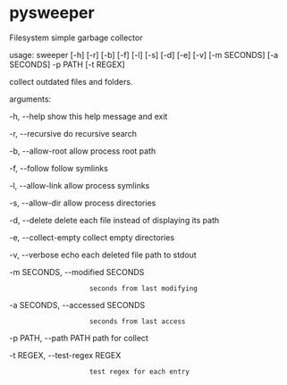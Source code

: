 # pysweeper
Filesystem simple garbage collector

usage: sweeper [-h] [-r] [-b] [-f] [-l] [-s] [-d] [-e] [-v] [-m SECONDS]
               [-a SECONDS] -p PATH [-t REGEX]

collect outdated files and folders.

arguments:

  -h, --help            show this help message and exit
  
  -r, --recursive       do recursive search
  
  -b, --allow-root      allow process root path
  
  -f, --follow          follow symlinks
  
  -l, --allow-link      allow process symlinks
  
  -s, --allow-dir       allow process directories
  
  -d, --delete          delete each file instead of displaying its path
  
  -e, --collect-empty   collect empty directories
  
  -v, --verbose         echo each deleted file path to stdout
  
  -m SECONDS, --modified SECONDS
  
                        seconds from last modifying
                        
  -a SECONDS, --accessed SECONDS
  
                        seconds from last access
                        
  -p PATH, --path PATH  path for collect
  
  -t REGEX, --test-regex REGEX
  
                        test regex for each entry
